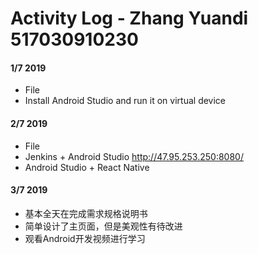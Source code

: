 # Activity Log - Zhang Yuandi 517030910230

#### 1/7 2019

 - File
 - Install Android Studio and run it on virtual device

#### 2/7 2019

 - File
 - Jenkins + Android Studio http://47.95.253.250:8080/
 - Android Studio + React Native

#### 3/7 2019

 - 基本全天在完成需求规格说明书
 - 简单设计了主页面，但是美观性有待改进
 - 观看Android开发视频进行学习
